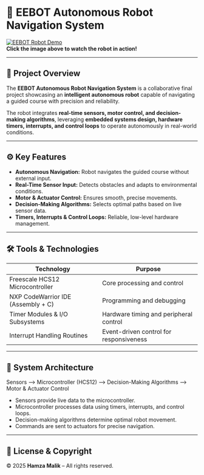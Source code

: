 # 🤖 EEBOT Autonomous Robot Navigation System

[![EEBOT Robot Demo](https://img.youtube.com/vi/PQ2uhcagHnQ/0.jpg)](https://youtube.com/shorts/PQ2uhcagHnQ?si=9LnpC-18juQw4heY)  
**Click the image above to watch the robot in action!**

---

## 📝 Project Overview

The **EEBOT Autonomous Robot Navigation System** is a collaborative final project showcasing an **intelligent autonomous robot** capable of navigating a guided course with precision and reliability.  

The robot integrates **real-time sensors, motor control, and decision-making algorithms**, leveraging **embedded systems design, hardware timers, interrupts, and control loops** to operate autonomously in real-world conditions.

---

## ⚙️ Key Features

- **Autonomous Navigation:** Robot navigates the guided course without external input.  
- **Real-Time Sensor Input:** Detects obstacles and adapts to environmental conditions.  
- **Motor & Actuator Control:** Ensures smooth, precise movements.  
- **Decision-Making Algorithms:** Selects optimal paths based on live sensor data.  
- **Timers, Interrupts & Control Loops:** Reliable, low-level hardware management.

---

## 🛠 Tools & Technologies

| Technology | Purpose |
|------------|---------|
| Freescale HCS12 Microcontroller | Core processing and control |
| NXP CodeWarrior IDE (Assembly + C) | Programming and debugging |
| Timer Modules & I/O Subsystems | Hardware timing and peripheral control |
| Interrupt Handling Routines | Event-driven control for responsiveness |

---

## 🚀 System Architecture
Sensors --> Microcontroller (HCS12) --> Decision-Making Algorithms --> Motor & Actuator Control


- Sensors provide live data to the microcontroller.  
- Microcontroller processes data using timers, interrupts, and control loops.  
- Decision-making algorithms determine optimal robot movement.  
- Commands are sent to actuators for precise navigation.

---

## 📜 License & Copyright

© 2025 **Hamza Malik** – All rights reserved.
